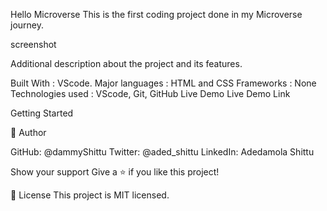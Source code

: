 
Hello Microverse
This is the first coding project done in my Microverse journey.

screenshot

Additional description about the project and its features.

Built With : VScode.
Major languages : HTML and CSS
Frameworks : None
Technologies used : VScode, Git, GitHub
Live Demo
Live Demo Link

Getting Started

👤 Author

GitHub: @dammyShittu
Twitter: @aded_shittu
LinkedIn: Adedamola Shittu

Show your support
Give a ⭐️ if you like this project!


📝 License
This project is MIT licensed.